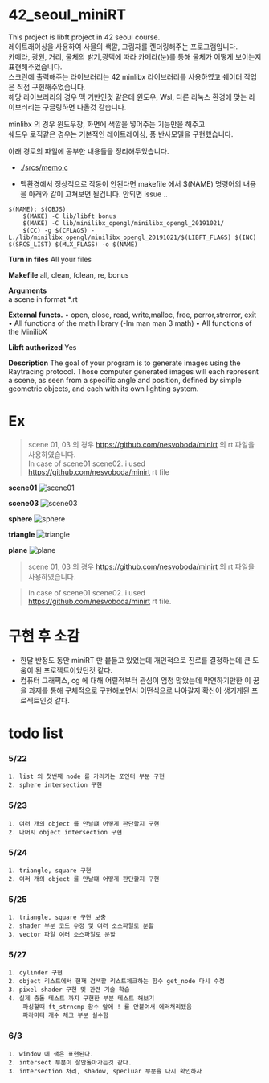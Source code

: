 # 42_seoul_miniRT
This project is libft project in 42 seoul course.  
레이트래이싱을 사용하여 사물의 색깔, 그림자를 렌더링해주는 프로그램입니다.  
카메라, 광원, 거리, 물체의 밝기,광택에 따라 카메라(눈)를 통해 물체가 어떻게 보이는지 표현해주었습니다.  
스크린에 출력해주는 라이브러리는 42 minlibx 라이브러리를 사용하였고 쉐이더 작업은 직접 구현해주었습니다.  
해당 라이브러리의 경우 맥 기반인것 같은데 윈도우, Wsl, 다른 리눅스 환경에 맞는 라이브러리는 구글링하면 나올것 같습니다.  

minlibx 의 경우 윈도우창, 화면에 색깔을 넣어주는 기능만을 해주고  
쉐도우 로직같은 경우는 기본적인 레이트레이싱, 퐁 반사모델을  구현했습니다.

아래 경로의 파일에 공부한 내용들을 정리해두었습니다.  
- [./srcs/memo.c ](https://github.com/gihwan-kim/42_seoul_miniRT/blob/master/srcs/memo.c)


- 맥환경에서 정상적으로 작동이 안된다면 makefile 에서 $(NAME) 명령어의 내용을 아래와 같이 고쳐보면 될겁니다. 안되면 issue ..
```
$(NAME): $(OBJS)
	$(MAKE) -C lib/libft bonus
	$(MAKE) -C lib/minilibx_opengl/minilibx_opengl_20191021/
	$(CC) -g $(CFLAGS) -L./lib/minilibx_opengl/minilibx_opengl_20191021/$(LIBFT_FLAGS) $(INC) $(SRCS_LIST) $(MLX_FLAGS) -o $(NAME)
```

**Turn in files**
	All your files

**Makefile**
	all, clean, fclean, re, bonus

**Arguments**                      
	a scene in format *.rt

**External functs.**
	• open, close, read, write,malloc, free, perror,strerror, exit
	• All functions of the math library (-lm man man 3 math)
	• All functions of the MinilibX

**Libft authorized**
	Yes

**Description**
	The goal of your program is to generate images
	using the Raytracing protocol. Those computer
	generated images will each represent a scene, as
	seen from a specific angle and position, defined
	by simple geometric objects, and each with its own
	lighting system.


# Ex
> scene 01, 03 의 경우 https://github.com/nesvoboda/minirt 의 rt 파일을 사용하였습니다.  
> In case of scene01 scene02. i used https://github.com/nesvoboda/minirt rt file  

**scene01**
![scene01](https://user-images.githubusercontent.com/33623130/90954592-6e0dda00-e4b0-11ea-94dc-f164bac51a6f.JPG)

**scene03**
![scene03](https://user-images.githubusercontent.com/33623130/90954593-6f3f0700-e4b0-11ea-8521-06dc5d50cac9.JPG)

**sphere**
![sphere](https://user-images.githubusercontent.com/33623130/90954596-6f3f0700-e4b0-11ea-9252-d366d7348bdf.JPG)

**triangle**
![triangle](https://user-images.githubusercontent.com/33623130/90954597-6fd79d80-e4b0-11ea-8d15-985d45bb7a45.JPG)

**plane**
![plane](https://user-images.githubusercontent.com/33623130/90954598-70703400-e4b0-11ea-9cb6-eb7fd288549a.JPG)


> scene 01, 03 의 경우 https://github.com/nesvoboda/minirt 의 rt 파일을 사용하였습니다.

> In case of scene01 scene02. i used  https://github.com/nesvoboda/minirt  rt file.

# 구현 후 소감
 - 한달 반정도 동안 miniRT 만 붙들고 있었는데 개인적으로 진로를 결정하는데 큰 도움이 된 프로젝트이었던것 같다.
 - 컴퓨터 그래픽스, cg 에 대해 어릴적부터 관심이 엄청 많았는데 막연하기만한 이 꿈을 과제를 통해 구체적으로 구현해보면서 어떤식으로 나아갈지 확신이 생기게된 프로젝트인것 같다.

# todo list

### 5/22
	1. list 의 첫번째 node 를 가리키는 포인터 부분 구현
	2. sphere intersection 구현

### 5/23
	1. 여러 개의 object 를 만날떄 어떻게 판단할지 구현
	2. 나머지 object intersection 구현

### 5/24
	1. triangle, square 구현
	2. 여러 개의 object 를 만날떄 어떻게 판단할지 구현

### 5/25
	1. triangle, square 구현 보충
	2. shader 부분 코드 수정 및 여러 소스파일로 분할
	3. vector 파일 여러 소스파일로 분할

### 5/27
	1. cylinder 구현
	2. object 리스트에서 현재 검색할 리스트체크하는 함수 get_node 다시 수정
	3. pixel shader 구현 및 관련 기술 학습
	4. 실제 충돌 테스트 까지 구현한 부분 테스트 해보기
		파싱할때 ft_strncmp 함수 앞에 ! 를 안붙여서 에러처리됐음
		파라미터 개수 체크 부분 실수함
		
### 6/3
	1. window 에 색은 표현된다.
	2. intersect 부분이 잘안돌아가는것 같다.
	3. intersection 처리, shadow, specluar 부분을 다시 확인하자
